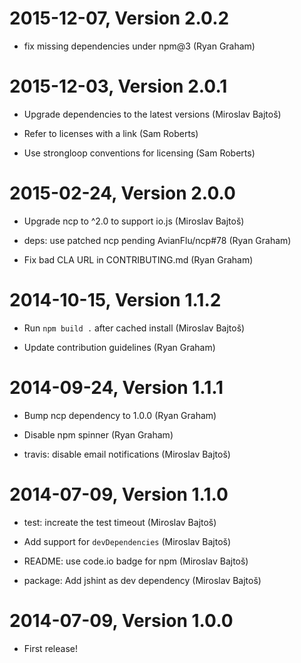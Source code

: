 2015-12-07, Version 2.0.2
=========================

 * fix missing dependencies under npm@3 (Ryan Graham)


2015-12-03, Version 2.0.1
=========================

 * Upgrade dependencies to the latest versions (Miroslav Bajtoš)

 * Refer to licenses with a link (Sam Roberts)

 * Use strongloop conventions for licensing (Sam Roberts)


2015-02-24, Version 2.0.0
=========================

 * Upgrade ncp to ^2.0 to support io.js (Miroslav Bajtoš)

 * deps: use patched ncp pending AvianFlu/ncp#78 (Ryan Graham)

 * Fix bad CLA URL in CONTRIBUTING.md (Ryan Graham)


2014-10-15, Version 1.1.2
=========================

 * Run `npm build .` after cached install (Miroslav Bajtoš)

 * Update contribution guidelines (Ryan Graham)


2014-09-24, Version 1.1.1
=========================

 * Bump ncp dependency to 1.0.0 (Ryan Graham)

 * Disable npm spinner (Ryan Graham)

 * travis: disable email notifications (Miroslav Bajtoš)


2014-07-09, Version 1.1.0
=========================

 * test: increate the test timeout (Miroslav Bajtoš)

 * Add support for `devDependencies` (Miroslav Bajtoš)

 * README: use code.io badge for npm (Miroslav Bajtoš)

 * package: Add jshint as dev dependency (Miroslav Bajtoš)


2014-07-09, Version 1.0.0
=========================

 * First release!
